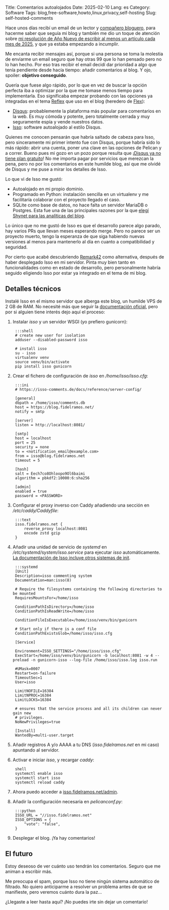 Title: Comentarios autoalojados
Date: 2025-02-10
Lang: es
Category: Software
Tags: blog,free-software,howto,linux,privacy,self-hosting
Slug: self-hosted-comments

Hace unos días recibí un email de un lector y [compañero bloguero](https://zenodotus280.mataroa.blog/), para hacerme saber que seguía mi blog y también me dio un toque de atención sobre [mi resolución de Año Nuevo de escribir al menos un artículo cada mes de 2025]({filename}../personal/2025-01-04_new_years_resolutions_es.md#blog), y que ya estaba empezando a incumplir.

Me encanta recibir mensajes así, porque si una persona se toma la molestia de enviarme un email seguro que hay otras 99 que lo han pensado pero no lo han hecho.
Por eso tras recibir el email decidí dar prioridad a algo que tenía pendiente desde hacía tiempo: añadir comentarios al blog.
Y ojo, spoiler: **objetivo conseguido**.

Quería que fuese algo rápido, por lo que en vez de buscar la opción perfecta iba a optimizar por la que me tomase menos tiempo para implementarla.
Eso significaba empezar probando con las opciones ya integradas en el tema [Reflex](https://github.com/haplo/reflex) que uso en el blog (heredero de [Flex](https://github.com/alexandrevicenzi/Flex)):

- [Disqus](https://disqus.com/): probablemente la plataforma más popular para comentarios en la web.
Es muy cómoda y potente, pero totalmente cerrada y muy seguramente espía y vende nuestros datos.
- [Isso](https://isso-comments.de/): software autoalojado al estilo Disqus.

Quienes me conocen pensarán que habría saltado de cabeza para Isso, pero sinceramente mi primer intento fue con Disqus, porque habría sido lo más rápido: abrir una cuenta, poner una clave en las opciones de Pelican y a correr.
Bueno pues mi gozo en un pozo porque resulta que ¡[Disqus ya no tiene plan gratuito](https://disqus.com/pricing/)!
No me importa pagar por servicios que merezcan la pena, pero no por los comentarios en este humilde blog, así que me olvidé de Disqus y me puse a mirar los detalles de Isso.

Lo que vi de Isso me gustó:

- Autoalojado en mi propio dominio.
- Programado en Python: instalación sencilla en un virtualenv y me facilitaría colaborar con el proyecto llegado el caso.
- SQLite como base de datos, no hace falta un servidor MariaDB o Postgres.
Esta fue una de las principales razones por la que [elegí Shynet para las analíticas del blog]({filename}2022-05-27_privacy_respecting_self_hosted_web_analytics_es.md).

Lo único que no me gustó de Isso es que el desarrollo parece algo parado, hay varios PRs que llevan meses esperando merge.
Pero no parece ser un proyecto muerto, tengo la esperanza de que siga habiendo nuevas versiones al menos para mantenerlo al día en cuanto a compatibilidad y seguridad.

Por cierto que acabé descubriendo [Remark42](https://github.com/umputun/remark42/) como alternativa, después de haber desplegado Isso en mi servidor.
Pinta muy bien tanto en funcionalidades como en estado de desarrollo, pero personalmente habría seguido eligiendo Isso por estar ya integrado en el tema de mi blog.

## Detalles técnicos

Instalé Isso en el mismo servidor que alberga este blog, un humilde VPS de 2 GB de RAM.
No necesité más que seguir la [documentación oficial](https://isso-comments.de/docs/reference/installation/#init-scripts), pero por si alguien tiene interés dejo aquí el proceso:

1. Instalar *isso* y un servidor WSGI (yo prefiero gunicorn):

        :::shell
        # create new user for isolation
        adduser --disabled-password isso
        
        # install isso
        su - isso
        virtualenv venv
        source venv/bin/activate
        pip install isso gunicorn
        
2. Crear el fichero de configuración de *isso* en */home/isso/isso.cfg*:

        :::ini
        # https://isso-comments.de/docs/reference/server-config/
        
        [general]
        dbpath = /home/isso/comments.db
        host = https://blog.fidelramos.net/
        notify = smtp
        
        [server]
        listen = http://localhost:8081/
        
        [smtp]
        host = localhost
        port = 25
        security = none
        to = <notification_email@example.com>
        from = isso@blog.fidelramos.net
        timeout = 5
        
        [hash]
        salt = Eech7co8Ohloopo9Ol6baimi
        algorithm = pbkdf2:10000:6:sha256
        
        [admin]
        enabled = true
        password = <PASSWORD>
        
3. Configurar el proxy inverso con Caddy añadiendo una sección en */etc/caddy/Caddyfile*:

        :::text
        isso.fidelramos.net {
            reverse_proxy localhost:8081
            encode zstd gzip
        }

4. Añadir una unidad de servicio de *systemd* en */etc/systemd/system/isso.service* para ejecutar *isso* automáticamente. [La documentación de Isso incluye otros sistemas de init](https://isso-comments.de/docs/reference/installation/#init-scripts).

        :::systemd
        [Unit]
        Description=isso commenting system
        Documentation=man:isso(8)
        
        # Require the filesystems containing the following directories to be mounted
        RequiresMountsFor=/home/isso
        
        ConditionPathIsDirectory=/home/isso
        ConditionPathIsReadWrite=/home/isso
        
        ConditionFileIsExecutable=/home/isso/venv/bin/gunicorn
        
        # Start only if there is a conf file
        ConditionPathExistsGlob=/home/isso/isso.cfg
        
        [Service]
        
        Environment=ISSO_SETTINGS="/home/isso/isso.cfg"
        ExecStart=/home/isso/venv/bin/gunicorn -b localhost:8081 -w 4 --preload -n gunicorn-isso --log-file /home/isso/isso.log isso.run
        
        #UMask=0007
        Restart=on-failure
        TimeoutSec=1
        User=isso
        
        LimitNOFILE=16384
        LimitNPROC=16384
        LimitLOCKS=16384
        
        # ensures that the service process and all its children can never gain new
        # privileges.
        NoNewPrivileges=true
        
        [Install]
        WantedBy=multi-user.target
        
5. Añadir registros A y/o AAAA a tu DNS (*isso.fidelramos.net* en mi caso) apuntando al servidor.

6. Activar e iniciar *isso*, y recargar *caddy*:

        shell
        systemctl enable isso
        systemctl start isso
        systemctl reload caddy
        
7. Ahora puedo acceder a [isso.fidelramos.net/admin](https://isso.fidelramos.net/admin).

8. Añadir la configuración necesaria en *pelicanconf.py*:

        :::python
        ISSO_URL = "//isso.fidelramos.net"
        ISSO_OPTIONS = {
            "vote": "false",
        }

9. Desplegar el blog. ¡Ya hay comentarios!

## El futuro

Estoy deseoso de ver cuánto uso tendrán los comentarios.
Seguro que me animan a escribir más.

Me preocupa el spam, porque Isso no tiene ningún sistema automático de filtrado.
No quiero anticiparme a resolver un problema antes de que se manifieste, pero veremos cuánto dura la paz...

¿Llegaste a leer hasta aquí? ¡No puedes irte sin dejar un comentario!
